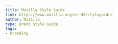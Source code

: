 ```yaml
---
title: Mozilla Style Guide
link: https://www.mozilla.org/en-US/styleguide/
author: Mozilla
type: Brand Style Guide
tags: 
- branding
---
```

